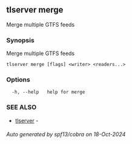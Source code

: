 ## tlserver merge

Merge multiple GTFS feeds

### Synopsis

Merge multiple GTFS feeds



```
tlserver merge [flags] <writer> <readers...>
```

### Options

```
  -h, --help   help for merge
```

### SEE ALSO

* [tlserver](tlserver.md)	 - 

###### Auto generated by spf13/cobra on 18-Oct-2024
